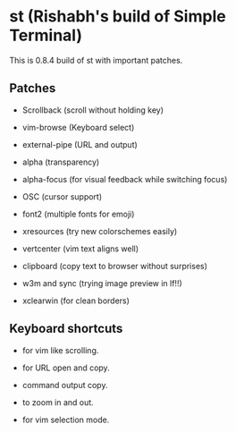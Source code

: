 # st (Rishabh's build of Simple Terminal)

This is 0.8.4 build of st with important patches.

## Patches

- Scrollback (scroll without holding key)

- vim-browse (Keyboard select)

- external-pipe (URL and output)

- alpha (transparency)

- alpha-focus (for visual feedback while switching focus)

- OSC (cursor support)

- font2 (multiple fonts for emoji)

- xresources (try new colorschemes easily)

- vertcenter (vim text aligns well)

- clipboard (copy text to browser without surprises)

- w3m and sync (trying image preview in lf!!)

- xclearwin (for clean borders)


## Keyboard shortcuts

- <A-k> <A-j> <A-u> <A-d> for vim like scrolling.

- <C-A-u> <C-A-y> for URL open and copy.

- <C-A-o> command output copy.

- <C-A-k> <C-A-j> to zoom in and out.

- <A-s> for vim selection mode.

